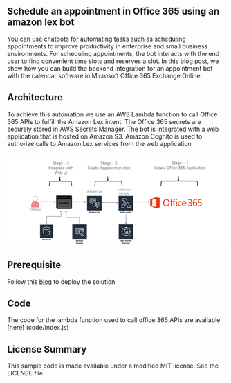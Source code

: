 ## Schedule an appointment in Office 365 using an amazon lex bot

You can use chatbots for automating tasks such as scheduling appointments to improve productivity in enterprise and small business environments. For scheduling appointments, the bot interacts with the end user to find convenient time slots and reserves a slot. In this blog post, we show how you can build the backend integration for an appointment bot with the calendar software in Microsoft Office 365 Exchange Online

## Architecture

To achieve this automation we use an AWS Lambda function to call Office 365 APIs to fulfill the Amazon Lex intent. The Office 365 secrets are securely stored in AWS Secrets Manager. The bot is integrated with a web application that is hosted on Amazon S3. Amazon Cognito  is used to authorize calls to Amazon Lex services from the web application

![Architecture](images/architecture.png)

## Prerequisite

Follow this [blog](https://aws.amazon.com/blogs/machine-learning/schedule-an-appointment-in-office-365-using-an-amazon-lex-bot/) to deploy the solution  

## Code

The code for the lambda function used to call office 365 APIs are available [here] (code/index.js) 

## License Summary

This sample code is made available under a modified MIT license. See the LICENSE file.
